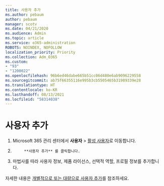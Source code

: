 ```yaml
---
title: 사용자 추가
ms.author: pebaum
author: pebaum
manager: scotv
ms.date: 04/21/2020
ms.audience: Admin
ms.topic: article
ms.service: o365-administration
ROBOTS: NOINDEX, NOFOLLOW
localization_priority: Priority
ms.collection: Adm_O365
ms.custom:
- "93"
- "1200022"
ms.openlocfilehash: 96b6ed46dabe665b51cc06d480e6ab9096229558
ms.sourcegitcommit: ab75f66355116e995b3cb5505465b31989339e28
ms.translationtype: HT
ms.contentlocale: ko-KR
ms.lasthandoff: 08/13/2021
ms.locfileid: "58314038"
---
```

# <a name="add-a-user"></a>사용자 추가

1. Microsoft 365 관리 센터에서 **사용자** > [활성 사용자](https://admin.microsoft.com/Adminportal/Home?source=applauncher#/users)로 이동합니다.

2. 
            **사용자 추가** 를 클릭합니다.

3. 마법사를 따라 사용자 정보, 제품 라이선스, 선택적 역할, 프로필 정보를 추가합니다.

자세한 내용은 [개별적으로 또는 대량으로 사용자 추가](https://docs.microsoft.com/microsoft-365/admin/add-users/add-users)를 참조하세요.
